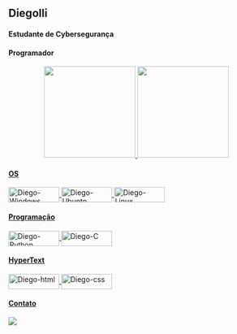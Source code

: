 ## Diegolli
#### Estudante de Cybersegurança
#### Programador 
<div align="center">
  <a href="https://github.com/diegolli">
  <img height="180em" src="https://github-readme-stats.vercel.app/api?username=diegolli&show_icons=true&theme=merko&include_all_commits=true&count_private=true"/>
  <img height="180em" src="https://github-readme-stats.vercel.app/api/top-langs/?username=diegolli&layout=compact&langs_count=7&theme=merko" />
</div>
  
 #### OS
<div style="display: inline_block">
  <img align="center" alt="Diego-Windows" height="30" width="100" src="https://img.shields.io/badge/Windows-0078D6?style=for-the-badge&logo=windows&logoColor=white">
  <img align="center" alt="Diego-Ubunto" height="30" width="100" src="https://img.shields.io/badge/Ubuntu-E95420?style=for-the-badge&logo=ubuntu&logoColor=white">
  <img align="center" alt="Diego-Linux" height="30" width="100" src="https://img.shields.io/badge/Linux-FCC624?style=for-the-badge&logo=linux&logoColor=black">
</div>
  
#### Programação
<div style="display: inline_block">
  <img align="center" alt="Diego-Python" height="30" width="100" src="https://img.shields.io/badge/python-3670A0?style=for-the-badge&logo=python&logoColor=ffdd54">
  <img align="center" alt="Diego-C" height="30" width="100" src="https://img.shields.io/badge/c-%2300599C.svg?style=for-the-badge&logo=c&logoColor=white">
</div>

 #### HyperText
  <div style="display: inline_block">
  <img align="center" alt="Diego-html" height="30" width="100" src="https://img.shields.io/badge/html5-%23E34F26.svg?style=for-the-badge&logo=html5&logoColor=white">
  <img align="center" alt="Diego-css" height="30" width="100" src="https://img.shields.io/badge/css3-%231572B6.svg?style=for-the-badge&logo=css3&logoColor=white">
</div>
  
#### Contato
<div> 
 <a href="#" target="_blank"><img src="https://img.shields.io/badge/Discord-7289DA?style=for-the-badge&logo=discord&logoColor=white" target="_blank"></a> 
</div>


